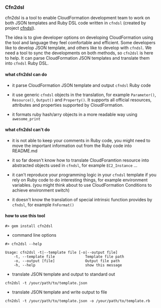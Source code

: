 ### Cfn2dsl

cfn2dsl is a tool to enable CloudFormation development team to work on both JSON templates and Ruby DSL code written in `cfndsl` (created by project [cfndsl](https://github.com/stevenjack/cfndsl])).

The idea is to give developer options on developing CloudFormation using the tool and language they feel comfortable and efficient. Some developers like to develop JSON template, and others like to develop with `cfndsl`. We need a tool to sync the developments on both methods, so `cfn2dsl` is here to help. It can parse CloudFormation JSON templates and translate them into `cfndsl` Ruby DSL.

#### what cfn2dsl can do


* it parse CloudFormation JSON template and output `cfndsl` Ruby code

* it use generic `cfndsl` objects in the translation, for example `Parameter()`, `Resource()`, `Output()` and `Property()`. It supports all official resources, attributes and properties supported by CloudFormation.

* it formats ruby hash/arry objects in a more readable way using `awesome_print`

#### what cfn2dsl can't do

* it is not able to keep your comments in Ruby code, you might need to move the important information out from the Ruby code into README.md

* it so far doesn't know how to translate CloudForamtion resource into abstracted objects used in `cfndsl`, for example `EC2_Instance` ...

* it can't reproduce your programming logic in your `cfndsl` template if you rely on Ruby code to do interesting things, for example environment variables. (you might think about to use CloudFormation Conditions to achieve environment switch)

* it doesn't know the translation of special intrinsic function provides by `cfndsl`, for example `FnFormat()`


#### how to use this tool

```
#> gem install cfn2dsl
```

* command line options

```
#> cfn2dsl --help

Usage: cfn2dsl -t|--template file [-o|--output file]
    -t, --template file              Template file path
    -o, --output [file]              Output file path
    -h, --help                       show this message
```

* translate JSON template and output to standard out

```
cfn2dsl -t /your/path/to/template.json
```

* translate JSON template and write output to file

```
cfn2dsl -t /your/path/to/template.json -o /your/path/to/template.rb
```




